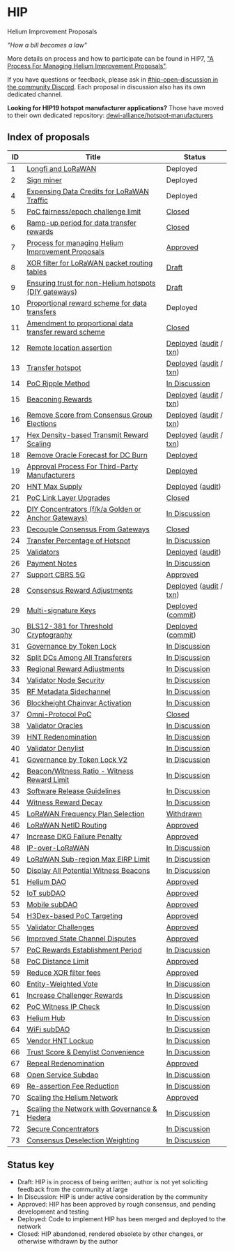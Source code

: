 # HIP

Helium Improvement Proposals

_"How a bill becomes a law"_

More details on process and how to participate can be found in HIP7, ["A Process For Managing Helium Improvement Proposals"](https://github.com/helium/HIP/blob/main/0007-managing-hip-process.md).

If you have questions or feedback, please ask in [#hip-open-discussion in the community Discord](https://discord.gg/helium). Each proposal in discussion also has its own dedicated channel.

**Looking for HIP19 hotspot manufacturer applications?** Those have moved to their own dedicated repository: [dewi-alliance/hotspot-manufacturers](https://github.com/dewi-alliance/hotspot-manufacturers)

## Index of proposals

| ID | Title | Status |
| -- | ----- | ------ |
| 1  | [Longfi and LoRaWAN](https://github.com/helium/HIP/blob/main/0001-longfi-and-lorawan.md) | Deployed |
| 2  | [Sign miner](https://github.com/helium/HIP/blob/main/0002-sign-miner.md) | Deployed |
| 4  | [Expensing Data Credits for LoRaWAN Traffic](https://github.com/helium/HIP/blob/main/0004-expensing-data-credits-for-lorawan.md) | Deployed |
| 5  | [PoC fairness/epoch challenge limit](https://github.com/helium/HIP/blob/main/0005-poc-fairness.md) | [Closed](https://github.com/helium/HIP/issues/24#issuecomment-705308809) |
| 6  | [Ramp-up period for data transfer rewards](https://github.com/helium/HIP/blob/main/0006-reward-ramp-for-packets.md) | [Closed](https://github.com/helium/HIP/pull/20) |
| 7  | [Process for managing Helium Improvement Proposals](https://github.com/helium/HIP/blob/main/0007-managing-hip-process.md) | [Approved](https://github.com/helium/HIP/issues/26) |
| 8  | [XOR filter for LoRaWAN packet routing tables](https://github.com/helium/HIP/blob/c2f3ce61466b003731bb967959ca8b6e7706fca5/0008-lorawan-routing.md) | [Draft](https://github.com/helium/HIP/pull/9) |
| 9  | [Ensuring trust for non-Helium hotspots (DIY gateways)](https://github.com/helium/HIP/blob/7b715a0614d4c529144e1d6c0083ee8b38c05b29/0009-non-helium-hotspots.md) | [Draft](https://github.com/helium/HIP/pull/15) |
| 10 | [Proportional reward scheme for data transfers](https://github.com/helium/HIP/blob/main/0010-usage-based-data-transfer-rewards.md) | Deployed |
| 11 | [Amendment to proportional data transfer reward scheme](https://github.com/helium/HIP/blob/main/0011-usage-based-rewards-structure.md) | [Closed](https://github.com/helium/HIP/pull/49#issuecomment-705306806) |
| 12 | [Remote location assertion](https://github.com/helium/HIP/blob/main/0012-remote-location-assert.md) | [Deployed](https://github.com/helium/HIP/issues/39) ([audit](https://github.com/helium/miner/blob/master/audit/var-59.md) / [txn](https://explorer.helium.com/txns/B6SddkhG_OgayRYLfumkIUho1OpDYnqyzAA8Tkf0xzs)) |
| 13 | [Transfer hotspot](https://github.com/helium/HIP/blob/main/0013-transfer-hotspot.md) | [Deployed](https://github.com/helium/HIP/issues/43) ([audit](https://github.com/helium/miner/blob/master/audit/var-48.md) / [txn](https://explorer.helium.com/txns/DywtCExrXhTxv8VoDZl_hJDjQ2PUcov_AYrW98ZPpcg)) |
| 14 | [PoC Ripple Method](https://github.com/helium/HIP/blob/main/0014-poc-ripple-method.md) | [In Discussion](https://github.com/helium/HIP/issues/50) |
| 15 | [Beaconing Rewards](https://github.com/helium/HIP/blob/main/0015-beaconing-rewards.md) | [Deployed](https://github.com/helium/blockchain-core/pull/662) ([audit](https://github.com/helium/miner/blob/master/audit/var-50.md) / [txn](https://explorer.helium.com/txns/vnEqwbKtFfFxXgYI_9L5Th0LRVkpJlsX-sQzZTh2VwY)) |
| 16 | [Remove Score from Consensus Group Elections](https://github.com/helium/HIP/blob/main/0016-random-consensus-group-election.md) | [Deployed](https://github.com/helium/HIP/issues/55) ([audit](https://github.com/helium/miner/blob/master/audit/var-48.md) / [txn](https://explorer.helium.com/txns/DywtCExrXhTxv8VoDZl_hJDjQ2PUcov_AYrW98ZPpcg)) |
| 17 | [Hex Density-based Transmit Reward Scaling](https://github.com/helium/HIP/blob/main/0017-hex-density-based-transmit-reward-scaling.md) | [Deployed](https://github.com/helium/blockchain-core/pull/677) ([audit](https://github.com/helium/miner/blob/master/audit/var-50.md) / [txn](https://explorer.helium.com/txns/vnEqwbKtFfFxXgYI_9L5Th0LRVkpJlsX-sQzZTh2VwY)) |
| 18 | [Remove Oracle Forecast for DC Burn](https://github.com/helium/HIP/blob/main/0018-remove-oracle-forecast-for-dc-burn.md) | [Deployed](https://github.com/helium/HIP/issues/60) |
| 19 | [Approval Process For Third-Party Manufacturers](https://github.com/helium/HIP/blob/main/0019-third-party-manufacturers.md) | [Deployed](https://github.com/helium/HIP/issues/87) |
| 20 | [HNT Max Supply](https://github.com/helium/HIP/blob/main/0020-hnt-max-supply.md) | [Deployed](https://github.com/helium/HIP/issues/73) ([audit](https://github.com/helium/miner/blob/master/audit/var-79.md)) |
| 21 | [PoC Link Layer Upgrades](https://github.com/helium/HIP/blob/main/0021-poc-link-layer.md) | [Closed](https://github.com/helium/HIP/issues/78) |
| 22 | [DIY Concentrators (f/k/a Golden or Anchor Gateways)](https://github.com/helium/HIP/blob/main/0022-diy-concentrators.md) | [In Discussion](https://github.com/helium/HIP/issues/94) |
| 23 | [Decouple Consensus From Gateways](https://github.com/helium/HIP/blob/main/0023-decouple-consensus-from-gateways.md) | [Closed](https://github.com/helium/HIP/issues/101) |
| 24 | [Transfer Percentage of Hotspot](https://github.com/helium/HIP/blob/main/0024-reward-splitting.md) | [In Discussion](https://github.com/helium/HIP/issues/105) |
| 25 | [Validators](https://github.com/helium/HIP/blob/main/0025-validators.md) | [Deployed](https://github.com/helium/HIP/issues/111) ([audit](https://github.com/helium/miner/blob/master/audit/var-70.md)) |
| 26 | [Payment Notes](https://github.com/helium/HIP/blob/main/0026-payment-notes.md) | [In Discussion](https://github.com/helium/HIP/issues/125) |
| 27 | [Support CBRS 5G](https://github.com/helium/HIP/blob/main/0027-cbrs-5g-support.md) | [Approved](https://github.com/helium/HIP/pull/133) |
| 28 | [Consensus Reward Adjustments](https://github.com/helium/HIP/blob/main/0028-consensus-reward-adjustments.md) | [Deployed](https://github.com/helium/HIP/issues/140) ([audit](https://github.com/helium/miner/blob/master/audit/var-84.md) / [txn](https://explorer.helium.com/txns/siOPX2IFSh9ey2U0X18BiDsPJHrgxQ0_YKleY4Vyew4)) |
| 29 | [Multi-signature Keys](https://github.com/helium/HIP/blob/main/0029-multisignature-keys.md) | [Deployed](https://github.com/helium/HIP/issues/157) ([commit](https://github.com/helium/miner/commit/b038f24c8ea801c2062644c7cd682832919b25b0)) |
| 30 | [BLS12-381 for Threshold Cryptography](https://github.com/helium/HIP/blob/main/0030-update-threshold-cryptography.md) | [Deployed](https://github.com/helium/HIP/issues/158) ([commit](https://github.com/helium/miner/commit/b038f24c8ea801c2062644c7cd682832919b25b0)) |
| 31 | [Governance by Token Lock](https://github.com/helium/HIP/blob/main/0031-governance-by-token-lock.md) | [In Discussion](https://github.com/helium/HIP/issues/183) |
| 32 | [Split DCs Among All Transferers](https://github.com/helium/HIP/blob/main/0032-split-dcs.md) | [In Discussion](https://github.com/helium/HIP/issues/221) |
| 33 | [Regional Reward Adjustments](https://github.com/helium/HIP/blob/main/0033-regional-reward-adjustments.md) | [In Discussion](https://github.com/helium/HIP/issues/222) |
| 34 | [Validator Node Security](https://github.com/helium/HIP/blob/main/0034-validator-node-security.md) | [In Discussion](https://github.com/helium/HIP/issues/223) |
| 35 | [RF Metadata Sidechannel](https://github.com/helium/HIP/blob/main/0035-safe-rf-metadata-side-channel.md) | [In Discussion](https://github.com/helium/HIP/issues/250) |
| 36 | [Blockheight Chainvar Activation](https://github.com/helium/HIP/blob/main/0036-blockheights-instead-of-time.md) | [In Discussion](https://github.com/helium/HIP/issues/260) |
| 37 | [Omni-Protocol PoC](https://github.com/helium/HIP/blob/main/0037-omni-protocol-poc.md) | [Closed](https://github.com/helium/HIP/issues/271) |
| 38 | [Validator Oracles](https://github.com/helium/HIP/blob/main/0038-validator-oracles.md) | [In Discussion](https://github.com/helium/HIP/issues/282) |
| 39 | [HNT Redenomination](https://github.com/helium/HIP/blob/main/0039-hnt-redenomination.md) | [In Discussion](https://github.com/helium/HIP/issues/283) |
| 40 | [Validator Denylist](https://github.com/helium/HIP/blob/main/0040-validator-denylist.md) | [In Discussion](https://github.com/helium/HIP/issues/285) |
| 41 | [Governance by Token Lock V2](https://github.com/helium/HIP/blob/main/0041-governance-by-token-lock-v2.md) | [In Discussion](https://github.com/helium/HIP/issues/302) |
| 42 | [Beacon/Witness Ratio - Witness Reward Limit](https://github.com/helium/HIP/blob/main/0042-beacon-witness-ratio-witness-reward-limit.md) | [In Discussion](https://github.com/helium/HIP/issues/303) |
| 43 | [Software Release Guidelines](https://github.com/helium/HIP/blob/main/0043-software-release-guidelines.md) | [In Discussion](https://github.com/helium/HIP/issues/309) |
| 44 | [Witness Reward Decay](https://github.com/helium/HIP/blob/main/0044-witness-decay.md) | [In Discussion](https://github.com/helium/HIP/issues/310) |
| 45 | [LoRaWAN Frequency Plan Selection](https://github.com/helium/HIP/blob/main/0045-lorawan-frequency-plan-selection.md) | [Withdrawn](https://github.com/helium/HIP/issues/311) |
| 46 | [LoRaWAN NetID Routing](https://github.com/helium/HIP/blob/main/0046-lorawan-netid-routing.md) | [Approved](https://github.com/helium/HIP/issues/312) |
| 47 | [Increase DKG Failure Penalty](https://github.com/helium/HIP/blob/main/0047-increase-dkg-penalty.md) | [Approved](https://github.com/helium/HIP/issues/313) |
| 48 | [IP-over-LoRaWAN](https://github.com/helium/HIP/blob/main/0048-ip-support.md) | [In Discussion](https://github.com/helium/HIP/issues/319) |
| 49 | [LoRaWAN Sub-region Max EIRP Limit](https://github.com/helium/HIP/blob/main/0049-max-eirp-adjustment.md) | [In Discussion](https://github.com/helium/HIP/issues/327) |
| 50 | [Display All Potential Witness Beacons](https://github.com/helium/HIP/blob/main/0050-display-all-potential-beacon-witnesses.md) | [In Discussion](https://github.com/helium/HIP/issues/331) |
| 51 | [Helium DAO](https://github.com/helium/HIP/blob/main/0051-helium-dao.md) | [Approved](https://github.com/helium/HIP/issues/336) |
| 52 | [IoT subDAO](https://github.com/helium/HIP/blob/main/0052-iot-dao.md) | [Approved](https://github.com/helium/HIP/issues/338) |
| 53 | [Mobile subDAO](https://github.com/helium/HIP/blob/main/0053-mobile-dao.md) | [Approved](https://github.com/helium/HIP/issues/345) |
| 54 | [H3Dex-based PoC Targeting](https://github.com/helium/HIP/blob/main/0054-h3dex-targeting.md) | [Approved](https://github.com/helium/HIP/issues/347) |
| 55 | [Validator Challenges](https://github.com/helium/HIP/blob/main/0055-validator-challenges.md) | [Approved](https://github.com/helium/HIP/issues/362) |
| 56 | [Improved State Channel Disputes](https://github.com/helium/HIP/blob/main/0056-state-channel-dispute-strategy.md) | [Approved](https://github.com/helium/HIP/issues/369) |
| 57 | [PoC Rewards Establishment Period](https://github.com/helium/HIP/blob/main/0057-poc-rewards-establishment-period.md) | [In Discussion](https://github.com/helium/HIP/issues/376) |
| 58 | [PoC Distance Limit](https://github.com/helium/HIP/blob/main/0058-poc-distance-limit.md) | [Approved](https://github.com/helium/HIP/issues/384) |
| 59 | [Reduce XOR filter fees](https://github.com/helium/HIP/blob/main/0059-reduce-xor-filter-fees.md) | [Approved](https://github.com/helium/HIP/issues/391) |
| 60 | [Entity-Weighted Vote](https://github.com/helium/HIP/blob/main/0060-entity-weighted-vote.md) | [In Discussion](https://github.com/helium/HIP/issues/399) |
| 61 | [Increase Challenger Rewards](https://github.com/helium/HIP/blob/main/0061-increase-challenger-rewards.md) | [In Discussion](https://github.com/helium/HIP/issues/421) |
| 62 | [PoC Witness IP Check](https://github.com/helium/HIP/blob/main/0062-poc-witness-ip-check.md) | [In Discussion](https://github.com/helium/HIP/issues/422) |
| 63 | [Helium Hub](https://github.com/helium/HIP/blob/main/0063-helium-hub.md) | [In Discussion](https://github.com/helium/HIP/issues/423) |
| 64 | [WiFi subDAO](https://github.com/helium/HIP/blob/main/0064-wifi-dao.md) | [In Discussion](https://github.com/helium/HIP/issues/424) |
| 65 | [Vendor HNT Lockup](https://github.com/helium/HIP/blob/main/0065-vendor-token-lockup.md) | [In Discussion](https://github.com/helium/HIP/issues/437) |
| 66 | [Trust Score & Denylist Convenience](https://github.com/helium/HIP/blob/main/0066-trust-score-and-denylist-convenience.md) | [In Discussion](https://github.com/helium/HIP/issues/438) |
| 67 | [Repeal Redenomination](https://github.com/helium/HIP/blob/main/0067-repeal-redenomination.md) | [Approved](https://github.com/helium/HIP/issues/456) |
| 68 | [Open Service Subdao](https://github.com/helium/HIP/blob/main/0068-open-service-subdao.md) | [In Discussion](https://github.com/helium/HIP/issues/457) |
| 69 | [Re-assertion Fee Reduction](https://github.com/helium/HIP/blob/main/0069-reassertion-fee-reduction.md) | [In Discussion](https://github.com/helium/HIP/issues/458) |
| 70 | [Scaling the Helium Network](https://github.com/helium/HIP/blob/main/0070-scaling-helium.md) | [Approved](https://github.com/helium/HIP/issues/471) |
| 71 | [Scaling the Network with Governance & Hedera](https://github.com/helium/HIP/blob/main/0071-scaling-with-governance-hedera.md) | [In Discussion](https://github.com/helium/HIP/issues/480) |
| 72 | [Secure Concentrators](https://github.com/helium/HIP/blob/main/0072-secure-concentrators.md) | [In Discussion](https://github.com/helium/HIP/issues/489) |
| 73 | [Consensus Deselection Weighting](https://github.com/helium/HIP/blob/main/0073-consensus-deselection-history-weight.md) | [In Discussion](https://github.com/helium/HIP/issues/491) |

## Status key

* Draft: HIP is in process of being written; author is not yet soliciting feedback from the community at large
* In Discussion: HIP is under active consideration by the community
* Approved: HIP has been approved by rough consensus, and pending development and testing
* Deployed: Code to implement HIP has been merged and deployed to the network
* Closed: HIP abandoned, rendered obsolete by other changes, or otherwise withdrawn by the author
